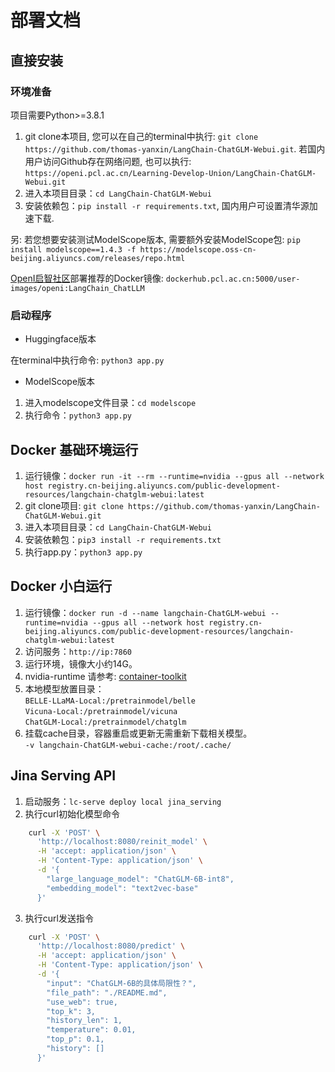 # 部署文档

## 直接安装

### 环境准备

项目需要Python>=3.8.1

1. git clone本项目, 您可以在自己的terminal中执行: `git clone https://github.com/thomas-yanxin/LangChain-ChatGLM-Webui.git`. 若国内用户访问Github存在网络问题, 也可以执行: `https://openi.pcl.ac.cn/Learning-Develop-Union/LangChain-ChatGLM-Webui.git`
2. 进入本项目目录：`cd LangChain-ChatGLM-Webui`
3. 安装依赖包：`pip install -r requirements.txt`, 国内用户可设置清华源加速下载.

另: 若您想要安装测试ModelScope版本, 需要额外安装ModelScope包: `pip install modelscope==1.4.3 -f https://modelscope.oss-cn-beijing.aliyuncs.com/releases/repo.html `

[OpenI启智社区](https://openi.pcl.ac.cn/Learning-Develop-Union/LangChain-ChatGLM-Webui)部署推荐的Docker镜像: `dockerhub.pcl.ac.cn:5000/user-images/openi:LangChain_ChatLLM`

### 启动程序

* Huggingface版本

在terminal中执行命令: `python3 app.py`

* ModelScope版本

1. 进入modelscope文件目录：`cd modelscope`
2. 执行命令：`python3 app.py`

## Docker 基础环境运行

1. 运行镜像：`docker run -it --rm --runtime=nvidia --gpus all --network host registry.cn-beijing.aliyuncs.com/public-development-resources/langchain-chatglm-webui:latest`
2. git clone项目: `git clone https://github.com/thomas-yanxin/LangChain-ChatGLM-Webui.git`
3. 进入本项目目录：`cd LangChain-ChatGLM-Webui`
4. 安装依赖包：`pip3 install -r requirements.txt`
5. 执行app.py：`python3 app.py`

## Docker 小白运行

1. 运行镜像：`docker run -d --name langchain-ChatGLM-webui --runtime=nvidia --gpus all --network host registry.cn-beijing.aliyuncs.com/public-development-resources/langchain-chatglm-webui:latest`
2. 访问服务：`http://ip:7860`
3. 运行环境，镜像大小约14G。
4. nvidia-runtime 请参考: [container-toolkit](https://docs.nvidia.com/datacenter/cloud-native/container-toolkit/install-guide.html)
5. 本地模型放置目录：  
 `BELLE-LLaMA-Local:/pretrainmodel/belle`   
 `Vicuna-Local:/pretrainmodel/vicuna`   
 `ChatGLM-Local:/pretrainmodel/chatglm`   
6. 挂载cache目录，容器重启或更新无需重新下载相关模型。  
 `-v langchain-ChatGLM-webui-cache:/root/.cache/`

## Jina Serving API

1. 启动服务：`lc-serve deploy local jina_serving`
2. 执行curl初始化模型命令  

```bash
    curl -X 'POST' \
      'http://localhost:8080/reinit_model' \
      -H 'accept: application/json' \
      -H 'Content-Type: application/json' \
      -d '{
        "large_language_model": "ChatGLM-6B-int8",
        "embedding_model": "text2vec-base"
      }'
```

3. 执行curl发送指令

```bash
    curl -X 'POST' \
      'http://localhost:8080/predict' \
      -H 'accept: application/json' \
      -H 'Content-Type: application/json' \
      -d '{
        "input": "ChatGLM-6B的具体局限性？", 
        "file_path": "./README.md", 
        "use_web": true, 
        "top_k": 3,  
        "history_len": 1, 
        "temperature": 0.01, 
        "top_p": 0.1, 
        "history": []
      }'
```
